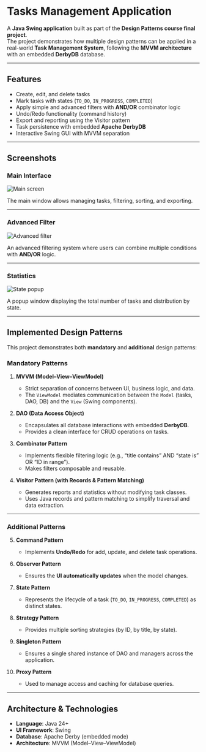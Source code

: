 # Tasks Management Application

A **Java Swing application** built as part of the **Design Patterns course final project**.  
The project demonstrates how multiple design patterns can be applied in a real-world **Task Management System**, following the **MVVM architecture** with an embedded **DerbyDB** database.

---

## Features

- Create, edit, and delete tasks
- Mark tasks with states (`TO_DO`, `IN_PROGRESS`, `COMPLETED`)
- Apply simple and advanced filters with **AND/OR** combinator logic
- Undo/Redo functionality (command history)
- Export and reporting using the Visitor pattern
- Task persistence with embedded **Apache DerbyDB**
- Interactive Swing GUI with MVVM separation

---

## Screenshots

### Main Interface
![Main screen](Screenshots/main-screen.png)

The main window allows managing tasks, filtering, sorting, and exporting.

---

### Advanced Filter
![Advanced filter](Screenshots/advanced-filter.png)

An advanced filtering system where users can combine multiple conditions with **AND/OR** logic.

---

### Statistics
![State popup](Screenshots/state-popup.png)

A popup window displaying the total number of tasks and distribution by state.

---

## Implemented Design Patterns

This project demonstrates both **mandatory** and **additional** design patterns:

### Mandatory Patterns
1. **MVVM (Model–View–ViewModel)**
    - Strict separation of concerns between UI, business logic, and data.
    - The `ViewModel` mediates communication between the `Model` (tasks, DAO, DB) and the `View` (Swing components).

2. **DAO (Data Access Object)**
    - Encapsulates all database interactions with embedded **DerbyDB**.
    - Provides a clean interface for CRUD operations on tasks.

3. **Combinator Pattern**
    - Implements flexible filtering logic (e.g., “title contains” AND “state is” OR “ID in range”).
    - Makes filters composable and reusable.

4. **Visitor Pattern (with Records & Pattern Matching)**
    - Generates reports and statistics without modifying task classes.
    - Uses Java records and pattern matching to simplify traversal and data extraction.

---

### Additional Patterns
5. **Command Pattern**
    - Implements **Undo/Redo** for add, update, and delete task operations.

6. **Observer Pattern**
    - Ensures the **UI automatically updates** when the model changes.

7. **State Pattern**
    - Represents the lifecycle of a task (`TO_DO`, `IN_PROGRESS`, `COMPLETED`) as distinct states.

8. **Strategy Pattern**
    - Provides multiple sorting strategies (by ID, by title, by state).

9. **Singleton Pattern**
    - Ensures a single shared instance of DAO and managers across the application.

10. **Proxy Pattern**
    - Used to manage access and caching for database queries.

---

## Architecture & Technologies

- **Language**: Java 24+
- **UI Framework**: Swing
- **Database**: Apache Derby (embedded mode)
- **Architecture**: MVVM (Model–View–ViewModel)
